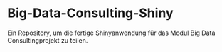 # Big-Data-Consulting-Shiny
Ein Repository, um die fertige Shinyanwendung für das Modul Big Data Consultingprojekt zu teilen.
